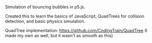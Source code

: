 Simulation of bouncing bubbles in p5.js. 

Created this to learn the basics of JavaScript, QuadTrees for collision detection, and basic physics simulation.

QuadTree implementation: https://github.com/CodingTrain/QuadTree
(I made my own as well, but it wasn't as smooth as this)
